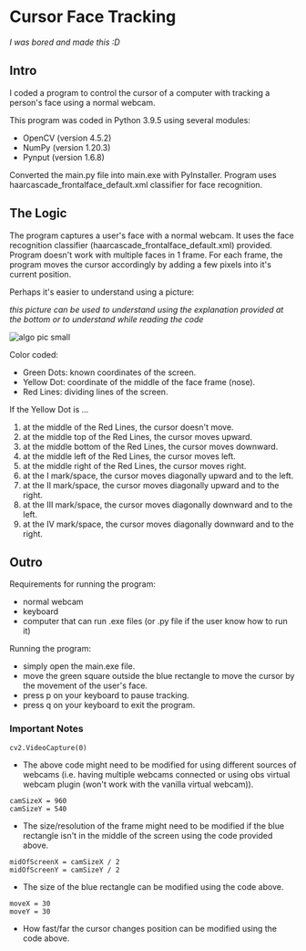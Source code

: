 # Cursor Face Tracking
_I was bored and made this :D_

## Intro

I coded a program to control the cursor of a computer with tracking a person's face using a normal webcam.

This program was coded in Python 3.9.5 using several modules:
- OpenCV (version 4.5.2)
- NumPy (version 1.20.3)
- Pynput (version 1.6.8)

Converted the main.py file into main.exe with PyInstaller.
Program uses haarcascade_frontalface_default.xml classifier for face recognition.

## The Logic

The program captures a user's face with a normal webcam. It uses the face recognition classifier (haarcascade_frontalface_default.xml) provided. Program doesn't work with multiple faces in 1 frame. For each frame, the program moves the cursor accordingly by adding a few pixels into it's current position.

Perhaps it's easier to understand using a picture:

_this picture can be used to understand using the explanation provided at the bottom or to understand while reading the code_

![algo pic small](https://user-images.githubusercontent.com/85069947/123402205-b1097400-d5d1-11eb-96dc-156cbac943d7.jpg)

Color coded:
- Green Dots: known coordinates of the screen.
- Yellow Dot: coordinate of the middle of the face frame (nose).
- Red Lines: dividing lines of the screen.

If the Yellow Dot is ...
1. at the middle of the Red Lines, the cursor doesn't move.
2. at the middle top of the Red Lines, the cursor moves upward.
3. at the middle bottom of the Red Lines, the cursor moves downward.
4. at the middle left of the Red Lines, the cursor moves left.
5. at the middle right of the Red Lines, the cursor moves right.
6. at the I mark/space, the cursor moves diagonally upward and to the left.
7. at the II mark/space, the cursor moves diagonally upward and to the right.
8. at the III mark/space, the cursor moves diagonally downward and to the left.
9. at the IV mark/space, the cursor moves diagonally downward and to the right.

## Outro

Requirements for running the program:
- normal webcam
- keyboard
- computer that can run .exe files (or .py file if the user know how to run it)

Running the program:
- simply open the main.exe file.
- move the green square outside the blue rectangle to move the cursor by the movement of the user's face.
- press p on your keyboard to pause tracking.
- press q on your keyboard to exit the program.

### Important Notes
```
cv2.VideoCapture(0)
```
- The above code might need to be modified for using different sources of webcams (i.e. having multiple webcams connected or using obs virtual webcam plugin (won't work with the vanilla virtual webcam)).
```
camSizeX = 960
camSizeY = 540
```
- The size/resolution of the frame might need to be modified if the blue rectangle isn't in the middle of the screen using the code provided above.
```
midOfScreenX = camSizeX / 2
midOfScreenY = camSizeY / 2
```
- The size of the blue rectangle can be modified using the code above.
```
moveX = 30
moveY = 30
```
- How fast/far the cursor changes position can be modified using the code above.
